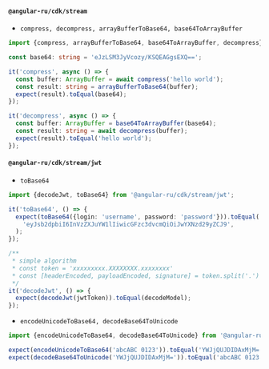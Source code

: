 #### `@angular-ru/cdk/stream`

- `compress, decompress, arrayBufferToBase64, base64ToArrayBuffer`

```typescript
import {compress, arrayBufferToBase64, base64ToArrayBuffer, decompress} from '@angular-ru/cdk/stream';

const base64: string = 'eJzLSM3JyVcozy/KSQEAGgsEXQ==';

it('compress', async () => {
  const buffer: ArrayBuffer = await compress('hello world');
  const result: string = arrayBufferToBase64(buffer);
  expect(result).toEqual(base64);
});

it('decompress', async () => {
  const buffer: ArrayBuffer = base64ToArrayBuffer(base64);
  const result: string = await decompress(buffer);
  expect(result).toEqual('hello world');
});
```

#### `@angular-ru/cdk/stream/jwt`

- `toBase64`

```typescript
import {decodeJwt, toBase64} from '@angular-ru/cdk/stream/jwt';

it('toBase64', () => {
  expect(toBase64({login: 'username', password: 'password'})).toEqual(
    'eyJsb2dpbiI6InVzZXJuYW1lIiwicGFzc3dvcmQiOiJwYXNzd29yZCJ9',
  );
});

/**
 * simple algorithm
 * const token = 'xxxxxxxxx.XXXXXXXX.xxxxxxxx'
 * const [headerEncoded, payloadEncoded, signature] = token.split('.')
 */
it('decodeJwt', () => {
  expect(decodeJwt(jwtToken)).toEqual(decodeModel);
});
```

- `encodeUnicodeToBase64, decodeBase64ToUnicode`

```typescript
import {encodeUnicodeToBase64, decodeBase64ToUnicode} from '@angular-ru/cdk/stream';

expect(encodeUnicodeToBase64('abcABC 0123')).toEqual('YWJjQUJDIDAxMjM=');
expect(decodeBase64ToUnicode('YWJjQUJDIDAxMjM=')).toEqual('abcABC 0123');
```
